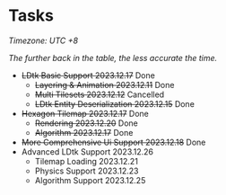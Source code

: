 # Tasks

*Timezone: UTC +8*

*The further back in the table, the less accurate the time.*

- ~~LDtk Basic Support 2023.12.17~~ Done
  - ~~Layering & Animation 2023.12.11~~ Done
  - ~~Multi Tilesets 2023.12.12~~ Cancelled
  - ~~LDtk Entity Deserialization 2023.12.15~~ Done
- ~~Hexagon Tilemap 2023.12.17~~ Done
  - ~~Rendering 2023.12.20~~ Done
  - ~~Algorithm 2023.12.17~~ Done
- ~~More Comprehensive Ui Support 2023.12.18~~ Done
- Advanced LDtk Support 2023.12.26
  - Tilemap Loading 2023.12.21
  - Physics Support 2023.12.23
  - Algorithm Support 2023.12.25
